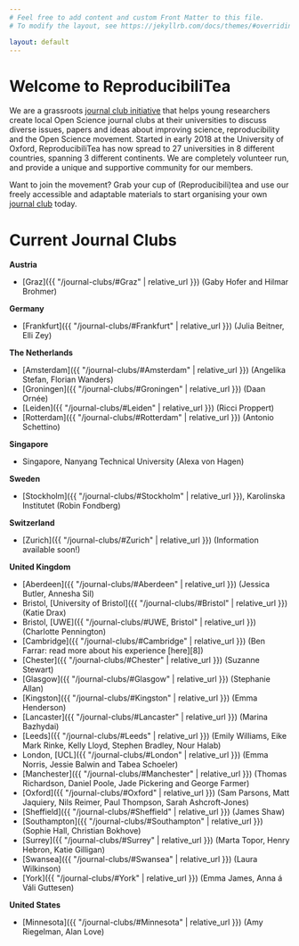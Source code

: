 ```yaml
---
# Feel free to add content and custom Front Matter to this file.
# To modify the layout, see https://jekyllrb.com/docs/themes/#overriding-theme-defaults

layout: default
---
```


# **Welcome to ReproducibiliTea**

We are a grassroots [journal club initiative](/about/) that helps young researchers create local Open Science journal clubs at their universities to discuss diverse issues, papers and ideas about improving science, reproducibility and the Open Science movement. Started in early 2018 at the University of Oxford, ReproducibiliTea has now spread to 27 universities in 8 different countries, spanning 3 different continents. We are completely volunteer run, and provide a unique and supportive community for our members.

Want to join the movement? Grab your cup of (Reproducibili)tea and use our freely accessible and adaptable materials to start organising your own [journal club](/journal-clubs/) today. 



# Current Journal Clubs

**Austria**
- [Graz]({{ "/journal-clubs/#Graz" | relative_url }}) (Gaby Hofer and Hilmar Brohmer)

**Germany**
- [Frankfurt]({{ "/journal-clubs/#Frankfurt" | relative_url }}) (Julia Beitner, Elli Zey)

**The Netherlands**
- [Amsterdam]({{ "/journal-clubs/#Amsterdam" | relative_url }}) (Angelika Stefan, Florian Wanders)
- [Groningen]({{ "/journal-clubs/#Groningen" | relative_url }}) (Daan Ornée)
- [Leiden]({{ "/journal-clubs/#Leiden" | relative_url }}) (Ricci Proppert)
- [Rotterdam]({{ "/journal-clubs/#Rotterdam" | relative_url }}) (Antonio Schettino)

**Singapore**
- Singapore, Nanyang Technical University (Alexa von Hagen)

**Sweden**
- [Stockholm]({{ "/journal-clubs/#Stockholm" | relative_url }}), Karolinska Institutet (Robin Fondberg)

**Switzerland**
- [Zurich]({{ "/journal-clubs/#Zurich" | relative_url }}) (Information available soon!)

**United Kingdom** 
- [Aberdeen]({{ "/journal-clubs/#Aberdeen" | relative_url }}) (Jessica Butler, Annesha Sil)
- Bristol, [University of Bristol]({{ "/journal-clubs/#Bristol" | relative_url }}) (Katie Drax)
- Bristol, [UWE]({{ "/journal-clubs/#UWE, Bristol" | relative_url }}) (Charlotte Pennington)
- [Cambridge]({{ "/journal-clubs/#Cambridge" | relative_url }}) (Ben Farrar: read more about his experience [here][8]) 
- [Chester]({{ "/journal-clubs/#Chester" | relative_url }}) (Suzanne Stewart)
- [Glasgow]({{ "/journal-clubs/#Glasgow" | relative_url }}) (Stephanie Allan)
- [Kingston]({{ "/journal-clubs/#Kingston" | relative_url }}) (Emma Henderson)
- [Lancaster]({{ "/journal-clubs/#Lancaster" | relative_url }}) (Marina Bazhydai)
- [Leeds]({{ "/journal-clubs/#Leeds" | relative_url }}) (Emily Williams, Eike Mark Rinke, Kelly Lloyd, Stephen Bradley, Nour Halab)
- London, [UCL]({{ "/journal-clubs/#London" | relative_url }}) (Emma Norris, Jessie Balwin and Tabea Schoeler)
- [Manchester]({{ "/journal-clubs/#Manchester" | relative_url }}) (Thomas Richardson, Daniel Poole, Jade Pickering and George Farmer)
- [Oxford]({{ "/journal-clubs/#Oxford" | relative_url }}) (Sam Parsons, Matt Jaquiery, Nils Reimer, Paul Thompson, Sarah Ashcroft-Jones)
- [Sheffield]({{ "/journal-clubs/#Sheffield" | relative_url }}) (James Shaw)
- [Southampton]({{ "/journal-clubs/#Southampton" | relative_url }}) (Sophie Hall, Christian Bokhove)
- [Surrey]({{ "/journal-clubs/#Surrey" | relative_url }}) (Marta Topor, Henry Hebron, Katie Gilligan)
- [Swansea]({{ "/journal-clubs/#Swansea" | relative_url }}) (Laura Wilkinson)
- [York]({{ "/journal-clubs/#York" | relative_url }}) (Emma James, Anna á Váli Guttesen)

**United States**
- [Minnesota]({{ "/journal-clubs/#Minnesota" | relative_url }}) (Amy Riegelman, Alan Love)


